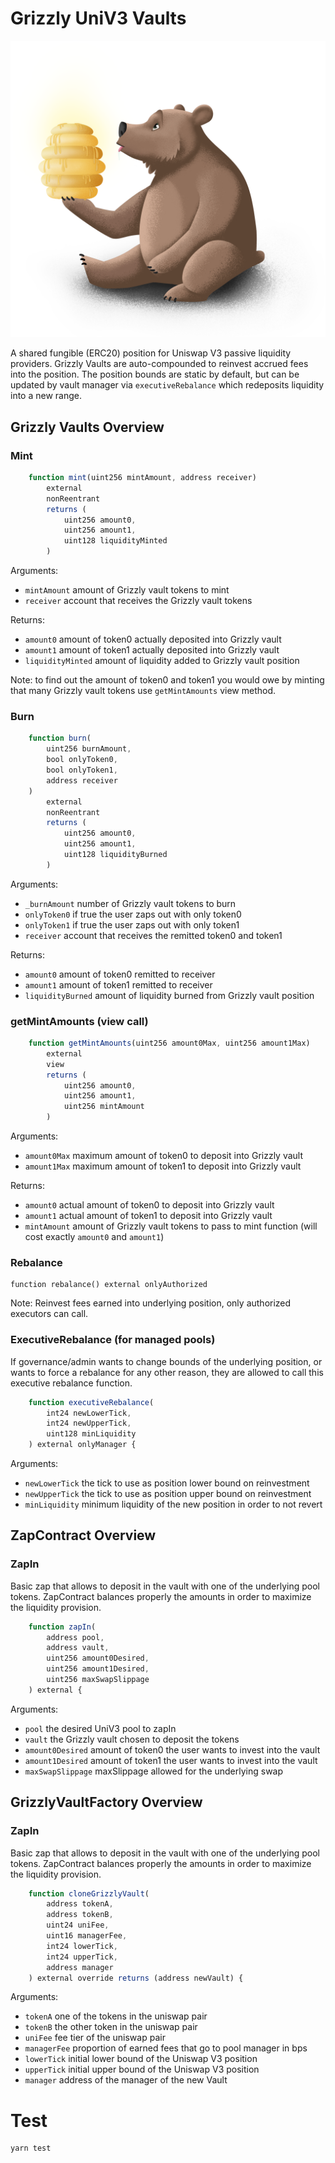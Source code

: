 # Grizzly UniV3 Vaults

![](./images/bear.png)

A shared fungible (ERC20) position for Uniswap V3 passive liquidity providers. Grizzly Vaults are auto-compounded to reinvest accrued fees into the position.
The position bounds are static by default, but can be updated by vault manager via `executiveRebalance` which redeposits liquidity into a new range.

## Grizzly Vaults Overview

### Mint

```JavaScript
    function mint(uint256 mintAmount, address receiver)
        external
        nonReentrant
        returns (
            uint256 amount0,
            uint256 amount1,
            uint128 liquidityMinted
        )
```

Arguments:

- `mintAmount` amount of Grizzly vault tokens to mint
- `receiver` account that receives the Grizzly vault tokens

Returns:

- `amount0` amount of token0 actually deposited into Grizzly vault
- `amount1` amount of token1 actually deposited into Grizzly vault
- `liquidityMinted` amount of liquidity added to Grizzly vault position

Note: to find out the amount of token0 and token1 you would owe by minting that many Grizzly vault tokens use `getMintAmounts` view method.

### Burn

```JavaScript
	function burn(
		uint256 burnAmount,
		bool onlyToken0,
		bool onlyToken1,
		address receiver
	)
		external
		nonReentrant
		returns (
			uint256 amount0,
			uint256 amount1,
			uint128 liquidityBurned
		)
```

Arguments:

- `_burnAmount` number of Grizzly vault tokens to burn
- `onlyToken0` if true the user zaps out with only token0
- `onlyToken1` if true the user zaps out with only token1
- `receiver` account that receives the remitted token0 and token1

Returns:

- `amount0` amount of token0 remitted to receiver
- `amount1` amount of token1 remitted to receiver
- `liquidityBurned` amount of liquidity burned from Grizzly vault position

### getMintAmounts (view call)

```JavaScript
    function getMintAmounts(uint256 amount0Max, uint256 amount1Max)
        external
        view
        returns (
            uint256 amount0,
            uint256 amount1,
            uint256 mintAmount
        )
```

Arguments:

- `amount0Max` maximum amount of token0 to deposit into Grizzly vault
- `amount1Max` maximum amount of token1 to deposit into Grizzly vault

Returns:

- `amount0` actual amount of token0 to deposit into Grizzly vault
- `amount1` actual amount of token1 to deposit into Grizzly vault
- `mintAmount` amount of Grizzly vault tokens to pass to mint function (will cost exactly `amount0` and `amount1`)

### Rebalance

```
function rebalance() external onlyAuthorized
```

Note: Reinvest fees earned into underlying position, only authorized executors can call.

### ExecutiveRebalance (for managed pools)

If governance/admin wants to change bounds of the underlying position, or wants to force a rebalance for any other reason, they are allowed to call this executive rebalance function.

```JavaScript
	function executiveRebalance(
		int24 newLowerTick,
		int24 newUpperTick,
		uint128 minLiquidity
	) external onlyManager {
```

Arguments:

- `newLowerTick` the tick to use as position lower bound on reinvestment
- `newUpperTick` the tick to use as position upper bound on reinvestment
- `minLiquidity` minimum liquidity of the new position in order to not revert

## ZapContract Overview

### ZapIn

Basic zap that allows to deposit in the vault with one of the underlying pool tokens.
ZapContract balances properly the amounts in order to maximize the liquidity provision.

```JavaScript
    function zapIn(
    	address pool,
    	address vault,
    	uint256 amount0Desired,
    	uint256 amount1Desired,
    	uint256 maxSwapSlippage
    ) external {
```

Arguments:

- `pool` the desired UniV3 pool to zapIn
- `vault` the Grizzly vault chosen to deposit the tokens
- `amount0Desired` amount of token0 the user wants to invest into the vault
- `amount1Desired` amount of token1 the user wants to invest into the vault
- `maxSwapSlippage` maxSlippage allowed for the underlying swap

## GrizzlyVaultFactory Overview

### ZapIn

Basic zap that allows to deposit in the vault with one of the underlying pool tokens.
ZapContract balances properly the amounts in order to maximize the liquidity provision.

```JavaScript
	function cloneGrizzlyVault(
		address tokenA,
		address tokenB,
		uint24 uniFee,
		uint16 managerFee,
		int24 lowerTick,
		int24 upperTick,
		address manager
	) external override returns (address newVault) {
```

Arguments:

- `tokenA` one of the tokens in the uniswap pair
- `tokenB` the other token in the uniswap pair
- `uniFee` fee tier of the uniswap pair
- `managerFee` proportion of earned fees that go to pool manager in bps
- `lowerTick` initial lower bound of the Uniswap V3 position
- `upperTick` initial upper bound of the Uniswap V3 position
- `manager` address of the manager of the new Vault

# Test

```
yarn test
```

